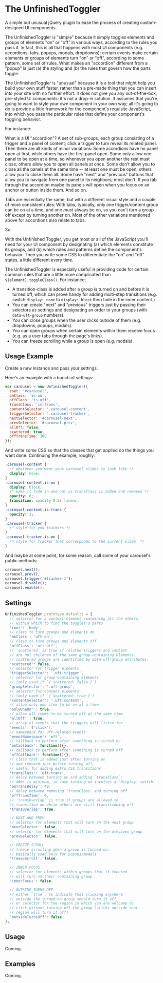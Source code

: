 # The UnfinishedToggler

A simple but unusual jQuery plugin to ease the process of creating custom-designed UI components.

The UnfinishedToggler is "simple" because it simply toggles elements and groups of elements "on" or "off" in various ways, according to the rules you pass it. In fact, this is all that happens with most UI components (e.g. accordions, tabs, popups, modals, dropdowns): certain events make certain elements or groups of elements turn "on" or "off", according to some pattern, some set of rules. What makes an "accordion" different from a "popup" is just (a) the styling and (b) the rules that govern how the parts toggle.

The UnfinishedToggler is "unusual" because it is a tool that might help you build your own stuff faster, rather than a pre-made thing that you can insert into your site with no further effort. It does not give you any out-of-the-box, pre-styled UI components: it's not a drop-in solution. It assumes that you're going to want to style your own component in your own way; all it's going to do is provide a little framework for the component's requisite JavaScript, into which you pass the particular rules that define your component's toggling behavior.

For instance:

What is a UI "accordion"? A set of sub-groups, each group consisting of a trigger and a panel of content; click a trigger to turn reveal its related panel. Then there are all kinds of minor variations: Some accordions have no panel open at first, while others have the first panel open. Some only allow one panel to be open at a time, so whenever you open another the rest must close; others allow you to open all panels at once. Some don't allow you to close all the panels at the same time -- at least one must be open; others allow you to close them all. Some have "next" and "previous" buttons that allow you to navigate from one panel to its neighbors; most don't. If you tab through the accordion maybe its panels will open when you focus on an anchor or button inside them. And so on.

Tabs are essentially the same, but with a different visual style and a couple of more consistent rules: With tabs, typically, only one trigger/content group can be on at a time, and one *must* always be on, so you can't turn a group off except by turning another on. Most of the other variations mentioned above for accordions also relate to tabs.

So:

With the Unfinished Toggler, you get most or all of the JavaScript you'll need for your UI component by designating (a) which elements constitute its groups, and (b) which rules and patterns define the component's behavior. Then you write some CSS to differentiate the "on" and "off" states, a little different every time.

The UnfinishedToggler is especially useful in providing code for certain common rules that are a little more complicated than `$(element).toggleClass()`. For instance:

- A transition-class is added after a group is turned on and before it is turned off, which can prove handy for adding multi-step transitions (e.g. switch `display: none` to `display: block` then fade in the inner content.)
- You can create "next" and "previous" triggers just by passing their selectors as settings and designating an order to your groups (with `data-uft-group` numbers).
- You can close groups when the user clicks outside of them (e.g. dropdowns, popups, modals).
- You can open groups when certain elements within them receive focus (e.g. as a user tabs through the page's links).
- You can freeze scrolling while a group is open (e.g. modals).

## Usage Example

Create a new instance and pass your settings.

Here's an example with a bunch of settings:

```js
var carousel = new UnfinishedToggler({
  root: '#carousel',
  onClass: 'is-on',
  offClass: 'is-off',
  transClass: 'is-trans',
  contentSelector: '.carousel-content',
  triggerSelector: '.carousel-tracker',
  nextSelector: '#carousel-next',
  prevSelector: '#carousel-prev',
  allOff: false,
  scattered: true,
  offTransTime: 300
});
```

And write some CSS so that the classes that get applied do the things you want done. Continuing the example, roughly:

```css
.carousel-content {
  /* whatever you want your carousel slides to look like */
  display: none;
}
.carousel-content.is-on {
  display: block;
  /* make it fade in and out as transClass is added and removed */
  opacity: 0;
  transition: opacity 0.3s linear;
}
.carousel-content.is-trans {
  opacity: 1;
}
.carousel-tracker {
  /* style for you trackers */
}
.carousel-tracker.is-on {
  /* style for tracker that corresponds to the current slide  */
}
```

And maybe at some point, for some reason, call some of your carousel's public methods:

```js
carousel.next();
carousel.prev();
carousel.trigger('#tracker-1');
carousel.disable();
carousel.enable();
```

## Settings

```js
UnfinishedToggler.prototype.defaults = {
  // selector for a context-element containing all the others,
  // within which to find the toggler's parts
  'root': 'body',
  // class to turn groups and elements on
  'onClass': 'uft-on',
  // class to turn groups and elements off
  'offClass': 'uft-off',
  // `scattered` is true if related triggers and content
  // are not children of the same group-containing elements.
  // scattered groups are identified by data-uft-group attributes.
  'scattered': false,
  // selector for trigger elements
  'triggerSelector': '.uft-trigger',
  // selector for group-containing elements
  // (only used if `{ scattered: false }`)
  'groupSelector': '.uft-group',
  // selector for content elements
  // (only used if `{ scattered: true }`)
  'contentSelector': '.uft-content',
  // allow only one item to be on at a time
  'onlyOneOn' : true,
  // allow all items to be turned off at the same time
  'allOff' : true,
  // array of events that the triggers will listen for
  'events': ['click'],
  // namespace for uft-related events
  'eventNamespace': 'uft',
  // callback to perform after something is turned on
  'onCallback': function(){},
  // callback to perform after something is turned off
  'offCallback': function(){},
  // class that is added just after turning on
  // and removed just before turning off,
  // useful for adding extra CSS transitions
  'transClass': 'uft-trans',
  // delay between turning on and adding `transClass`;
  // 40ms is minimum, in case turning on involves a `display` switch
  'onTransDelay': 40,
  // delay between removing `transClass` and turning off
  'offTransTime': 0,
  // `transOverlap` is true if groups are allowed to
  // transition on while others are still transitioning off
  'transOverlap': true,

  // NEXT AND PREV
  // selector for elements that will turn on the next group
  'nextSelector': false,
  // selector for elements that will turn on the previous group
  'prevSelector': false,

  // FREEZE SCROLL
  // freeze scrolling when a group is turned on;
  // basically used only for popups/modals
  'freezeScroll': false,

  // INNER FOCUS
  // selector for elements within groups that if focused
  // will turn on their containing group
  'innerFocus': false,

  // OUTSIDE TURNS OFF
  // either `true`, to indicate that clicking anywhere
  // outside the turned-on group should turn it off,
  // or selector for the region in which you are welcome to
  // click without turning off the group (clicks outside that
  // region will turn it off)
  'outsideTurnsOff': false
};
```

## Usage

Coming.

## Examples

Coming.